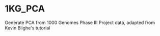 # 1KG_PCA
Generate PCA from 1000 Genomes Phase III Project data, adapted from Kevin Blighe's tutorial
